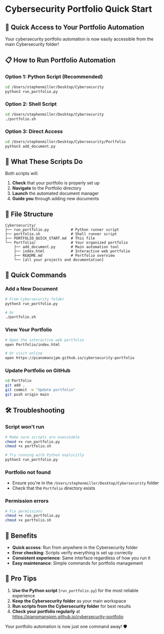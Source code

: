 # Cybersecurity Portfolio Quick Start

## 🚀 Quick Access to Your Portfolio Automation

Your cybersecurity portfolio automation is now easily accessible from the main Cybersecurity folder!

## 📋 How to Run Portfolio Automation

### **Option 1: Python Script (Recommended)**
```bash
cd /Users/stephenmiller/Desktop/Cybersecurity
python3 run_portfolio.py
```

### **Option 2: Shell Script**
```bash
cd /Users/stephenmiller/Desktop/Cybersecurity
./portfolio.sh
```

### **Option 3: Direct Access**
```bash
cd /Users/stephenmiller/Desktop/Cybersecurity/Portfolio
python3 add_document.py
```

## 🎯 What These Scripts Do

Both scripts will:
1. **Check** that your portfolio is properly set up
2. **Navigate** to the Portfolio directory
3. **Launch** the automated document manager
4. **Guide you** through adding new documents

## 📁 File Structure

```
Cybersecurity/
├── run_portfolio.py          # Python runner script
├── portfolio.sh              # Shell runner script
├── PORTFOLIO_QUICK_START.md  # This file
└── Portfolio/                # Your organized portfolio
    ├── add_document.py       # Main automation tool
    ├── index.html            # Interactive web portfolio
    ├── README.md             # Portfolio overview
    └── [all your projects and documentation]
```

## 🎯 **Quick Commands**

### **Add a New Document**
```bash
# From Cybersecurity folder
python3 run_portfolio.py

# Or
./portfolio.sh
```

### **View Your Portfolio**
```bash
# Open the interactive web portfolio
open Portfolio/index.html

# Or visit online
open https://pianomansjpm.github.io/cybersecurity-portfolio
```

### **Update Portfolio on GitHub**
```bash
cd Portfolio
git add .
git commit -m "Update portfolio"
git push origin main
```

## 🛠️ **Troubleshooting**

### **Script won't run**
```bash
# Make sure scripts are executable
chmod +x run_portfolio.py
chmod +x portfolio.sh

# Try running with Python explicitly
python3 run_portfolio.py
```

### **Portfolio not found**
- Ensure you're in the `/Users/stephenmiller/Desktop/Cybersecurity` folder
- Check that the `Portfolio` directory exists

### **Permission errors**
```bash
# Fix permissions
chmod +x run_portfolio.py
chmod +x portfolio.sh
```

## 🎉 **Benefits**

- **Quick access**: Run from anywhere in the Cybersecurity folder
- **Error checking**: Scripts verify everything is set up correctly
- **Consistent experience**: Same interface regardless of how you run it
- **Easy maintenance**: Simple commands for portfolio management

## 🚀 **Pro Tips**

1. **Use the Python script** (`run_portfolio.py`) for the most reliable experience
2. **Keep the Cybersecurity folder** as your main workspace
3. **Run scripts from the Cybersecurity folder** for best results
4. **Check your portfolio regularly** at https://pianomansjpm.github.io/cybersecurity-portfolio

Your portfolio automation is now just one command away! 🛡️ 